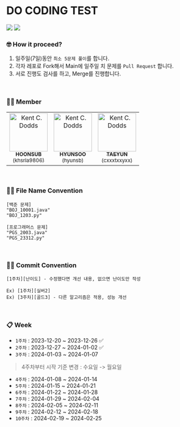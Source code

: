 # DO CODING TEST

<img src="https://img.shields.io/badge/-Programmers-%2337485D"> <img src="https://img.shields.io/badge/-BaekJoon-%23D7E2EB">

### 🤓 How it proceed?
1. 일주일(7일)동안 `최소 5문제 풀이`를 합니다.
2. 각자 레포로 Fork해서 Main에 일주일 치 문제를 `Pull Request` 합니다.
3. 서로 진행도 검사를 하고, Merge를 진행합니다.

<br>

### 🙋‍♂️ Member
<table>
  <tbody>
    <tr>
      <td align="center" valign="top">
        <a href="https://github.com/khsrla9806">
        <img src="https://avatars.githubusercontent.com/u/70641477?v=4?s=100" width="100px;" alt="Kent C. Dodds"/>
        <br />
        <sub>
          <b>HOONSUB</b>
          <br>
          (khsrla9806)
        </sub>
      </td>
      <td align="center" valign="top">
        <a href="https://github.com/hyunsb">
        <img src="https://avatars.githubusercontent.com/u/96504592?v=4?s=100" width="100px;" alt="Kent C. Dodds"/>
        <br />
        <sub>
          <b>HYUNSOO</b>
          <br>
          (hyunsb)
        </sub>
      </td>
      <td align="center" valign="top">
        <a href="https://github.com/cxxxtxxyxx">
        <img src="https://avatars.githubusercontent.com/u/109710879?v=4?s=100" width="100px;" alt="Kent C. Dodds"/>
        <br />
        <sub>
          <b>TAEYUN</b>
          <br>
          (cxxxtxxyxx)
        </sub>
        <br />
      </td>
    </tr>
  </tbody>
</table>

<br>

### ✋🏻 File Name Convention

```
[백준 문제]
"BOJ_10001.java"
"BOJ_1203.py"

[프로그래머스 문제]
"PGS_2003.java"
"PGS_23312.py"
```

<br>

### ✋🏻 Commit Convention

```
[1주차][난이도] - 수정했다면 개선 내용, 없으면 난이도만 작성

Ex) [1주차][실버2]
Ex) [3주차][골드3] - 다른 알고리즘은 적용, 성능 개선
```

<br>

### 📋 Week

- `1주차` : 2023-12-20 ~ 2023-12-26 ✅
- `2주차` : 2023-12-27 ~ 2024-01-02 ✅
- `3주차` : 2024-01-03 ~ 2024-01-07
> 4주차부터 시작 기준 변경 : 수요일 -> 월요일
- `4주차` : 2024-01-08 ~ 2024-01-14
- `5주차` : 2024-01-15 ~ 2024-01-21
- `6주차` : 2024-01-22 ~ 2024-01-28
- `7주차` : 2024-01-29 ~ 2024-02-04
- `8주차` : 2024-02-05 ~ 2024-02-11
- `9주차` : 2024-02-12 ~ 2024-02-18
- `10주차` : 2024-02-19 ~ 2024-02-25

